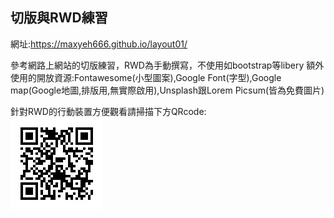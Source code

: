 ## 切版與RWD練習

網址:https://maxyeh666.github.io/layout01/

參考網路上網站的切版練習，RWD為手動撰寫，不使用如bootstrap等libery
額外使用的開放資源:Fontawesome(小型圖案),Google Font(字型),Google map(Google地圖,排版用,無實際啟用),Unsplash跟Lorem Picsum(皆為免費圖片) 

針對RWD的行動裝置方便觀看請掃描下方QRcode:  
![QRcode](https://github.com/maxyeh666/layout01/blob/master/200718170613.jpg)
